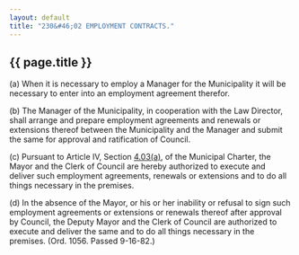 ```yaml
---
layout: default
title: "230&#46;02 EMPLOYMENT CONTRACTS."
---
```


{{ page.title }}
----------------

(a) When it is necessary to employ a Manager for the Municipality it will be necessary to enter into an employment agreement therefor.

(b) The Manager of the Municipality, in cooperation with the Law Director, shall arrange and prepare employment agreements and renewals or extensions thereof between the Municipality and the Manager and submit the same for approval and ratification of Council.

(c) Pursuant to Article IV, Section [4.03(a)](1346a0c0.html), of the Municipal Charter, the Mayor and the Clerk of Council are hereby authorized to execute and deliver such employment agreements, renewals or extensions and to do all things necessary in the premises.

(d) In the absence of the Mayor, or his or her inability or refusal to sign such employment agreements or extensions or renewals thereof after approval by Council, the Deputy Mayor and the Clerk of Council are authorized to execute and deliver the same and to do all things necessary in the premises. (Ord. 1056. Passed 9-16-82.)